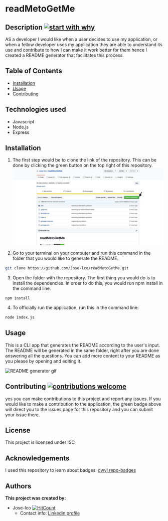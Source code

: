 
# readMetoGetMe


## Description [![start with why](https://img.shields.io/badge/start%20with-why%3F-brightgreen.svg?style=flat)](http://www.ted.com/talks/simon_sinek_how_great_leaders_inspire_action)

AS a developer I would like when a user decides to use my application, or when a fellow developer uses my application they are able to understand its use and contribute to how I can make it work better for them hence I created a README generator that facilitates this process.

## Table of Contents

* [Installation](#installation)
* [Usage](#usage)
* [Contributing](#contributing)

## Technologies used

* Javascript
* Node.js
* Express

## Installation

1. The first step would be to clone the link of the repository. This can be done by clicking the green button on the top right of this repository.
![Clone the repository](./Assets/672C1BBD-7724-43D3-8E25-5BF73B2D068E_1_105_c.jpeg)

2. Go to your terminal on your computer and run this command in the folder that you would like to generate the README.
```bash
git clone https://github.com/Jose-lco/readMetoGetMe.git
```
3. Open the folder with the repository. The first thing you would do is to install the dependencies. In order to do this, you would run npm install in the command line.
```
npm install 
``` 
4. To officially run the application, run this in the command line:
```bash
node index.js
```
## Usage

This is a CLI app that generates the README according to the user's input. The README will be generated in the same folder, right after you are done answering all the questions. You can add more content to your README as you please by opening and editing it. 

 ![README generator gif](./Assets/READMEgenerator.gif)

## Contributing [![contributions welcome](https://img.shields.io/badge/contributions-welcome-brightgreen.svg?style=flat)](https://github.com/Jose-lco/undefined/issues)

yes you can make contributions to this project and report any issues. If you would like to make a contribution to the application, the green badge above will direct you to the issues page for this repository and you can submit your issue there.

## License

This project is licensed under ISC

## Acknowledgements
I used this repository to learn about badges: 
[dwyl repo-badges](https://github.com/dwyl/repo-badges)

## Authors

**This project was created by:**
* Jose-lco [![HitCount](http://hits.dwyl.com/Jose-lco/readMetoGetMe.svg)](http://hits.dwyl.com/Jose-lco/readMetoGetMe)
  * Contact info: [Linkedin profile](www.linkedin.com/in/josephine-ndungu-a0a441160)
